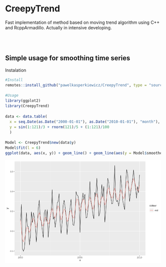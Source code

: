 # CreepyTrend

Fast implementation of method based on moving trend algorithm using C++ and RcppArmadillo.
Actually in intensive developing.

<br><br>

## Simple usage for smoothing time series

Instalation

``` r
#Install
remotes::install_github("pawelkasperkiewicz/CreepyTrend", type = "source")

#Usage
library(ggplot2)
library(CreepyTrend)

data <- data.table(
  x = seq.Date(as.Date("2000-01-01"), as.Date("2010-01-01"), "month"),
  y = sin(1:121)/3 + rnorm(121)/5 + (1:121)/100
  )

Model <- CreepyTrend$new(data$y)
Model$fit(l = 6)
ggplot(data, aes(x, y)) + geom_line() + geom_line(aes(y = Model$smoothed$y, color = "red"))
```

![](Smoothed.png)
